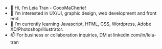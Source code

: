 - 👋 Hi, I’m Leia Tran - CocoMaCherie!
- 👀 I’m interested in UX/UI, graphic design, web development and front end.
- 🌱 I’m currently learning Javascript, HTML, CSS, Wordpress, Adobe XD/Photoshop/Illustrator.
- 📫 For business or collaboration inquiries, DM at linkedin.com/in/leia-tran

<!---
CocoMaCherie/CocoMaCherie is a ✨ special ✨ repository because its `README.md` (this file) appears on your GitHub profile.
You can click the Preview link to take a look at your changes.
--->
